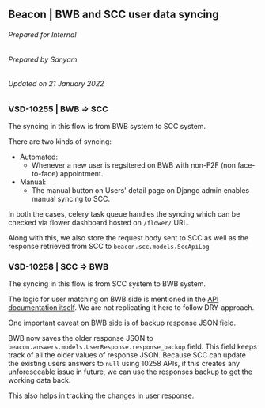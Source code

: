 ## Beacon | BWB and SCC user data syncing
###### Prepared for Internal
###### Prepared by Sanyam
###### Updated on 21 January 2022

### VSD-10255 | BWB => SCC

The syncing in this flow is from BWB system to SCC system.

There are two kinds of syncing:

- Automated:
  - Whenever a new user is regsitered on BWB with non-F2F (non face-to-face) appointment.
- Manual:
  - The manual button on Users' detail page on Django admin enables manual syncing to SCC.

In both the cases, celery task queue handles the syncing which can be checked via flower dashboard hosted on `/flower/` URL.

Along with this, we also store the request body sent to SCC as well as the response retrieved from SCC to `beacon.scc.models.SccApiLog`

### VSD-10258 | SCC => BWB

The syncing in this flow is from SCC system to BWB system.

The logic for user matching on BWB side is mentioned in the [API documentation itself](../../api/scc.md). We are not replicating it here to follow DRY-approach.

One important caveat on BWB side is of backup response JSON field.

BWB now saves the older response JSON to `beacon.answers.models.UserResponse.response_backup` field. This field keeps track of all the older values of response JSON. Because SCC can update
the existing users answers to `null` using 10258 APIs, if this creates any unforeseeable issue in
future, we can use the responses backup to get the working data back.

This also helps in tracking the changes in user response.
